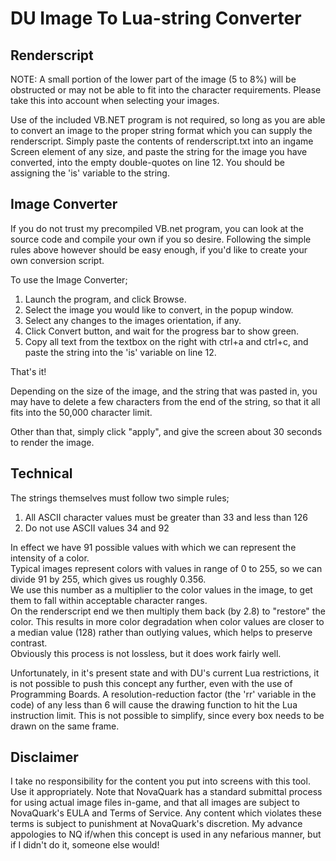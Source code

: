 # DU Image To Lua-string Converter

## Renderscript

NOTE: A small portion of the lower part of the image (5 to 8%) will be obstructed or may not be able to fit into the character requirements. Please take this into account when selecting your images.

Use of the included VB.NET program is not required, so long as you are able to convert an image to the proper string format which you can supply the renderscript.
Simply paste the contents of renderscript.txt into an ingame Screen element of any size, and paste the string for the image you have converted, into the empty double-quotes on line 12. You should be assigning the 'is' variable to the string.

## Image Converter

If you do not trust my precompiled VB.net program, you can look at the source code and compile your own if you so desire.
Following the simple rules above however should be easy enough, if you'd like to create your own conversion script.

To use the Image Converter;
	<ol>
	<li>Launch the program, and click Browse.</li>
	<li>Select the image you would like to convert, in the popup window.</li>
	<li>Select any changes to the images orientation, if any.</li>
	<li>Click Convert button, and wait for the progress bar to show green.</li>
	<li>Copy all text from the textbox on the right with ctrl+a and ctrl+c, and paste the string into the 'is' variable on line 12.</li>
	</ol>
That's it!

Depending on the size of the image, and the string that was pasted in, you may have to delete a few characters from the end of the string, so that it all fits into the 50,000 character limit.

Other than that, simply click "apply", and give the screen about 30 seconds to render the image.

## Technical

The strings themselves must follow two simple rules;<ol>
	<li>All ASCII character values must be greater than 33 and less than 126</li>
	<li>Do not use ASCII values 34 and 92</li>
	</ol>
In effect we have 91 possible values with which we can represent the intensity of a color.<br>
Typical images represent colors with values in range of 0 to 255, so we can divide 91 by 255, which gives us roughly 0.356.<br>
We use this number as a multiplier to the color values in the image, to get them to fall within acceptable character ranges.<br>
On the renderscript end we then multiply them back (by 2.8) to "restore" the color. This results in more color degradation when color values are closer to a median value (128) rather than outlying values, which helps to preserve contrast.<br>
Obviously this process is not lossless, but it does work fairly well.<br>

Unfortunately, in it's present state and with DU's current Lua restrictions, it is not possible to push this concept any further, even with the use of Programming Boards. A resolution-reduction factor (the 'rr' variable in the code) of any less than 6 will cause the drawing function to hit the Lua instruction limit. This is not possible to simplify, since every box needs to be drawn on the same frame.

## Disclaimer

I take no responsibility for the content you put into screens with this tool. Use it appropriately. Note that NovaQuark has a standard submittal process for using actual image files in-game, and that all images are subject to NovaQuark's EULA and Terms of Service. Any content which violates these terms is subject to punishment at NovaQuark's discretion. My advance appologies to NQ if/when this concept is used in any nefarious manner, but if I didn't do it, someone else would!
